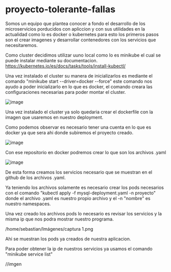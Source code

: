 # proyecto-tolerante-fallas

Somos un equipo que plantea conocer a fondo el desarrollo de los microservicios porducidos con apliccion y con sus utilidades en la actualidad como lo es docker o kubernetes
para esto los primeros pasos son el crear imagenes y desarrollar contenedores con los servicios que necesitaremos.

Como cluster decidimos utilizar uuno local como lo es minikube el cual se puede instalar mediante su documentacion. https://kubernetes.io/es/docs/tasks/tools/install-kubectl/

Una vez instalado el cluster su manera de inicializarlos es mediante el comando "minikube start --driver=docker --force" este comando nos ayudo a poder inicializarlo en lo que es docker, el comando creara las configuraciones necesarias para poder montar el cluster.

![image](https://user-images.githubusercontent.com/81650365/145135834-f7543bad-d79e-488d-8103-149257167683.png)

Una vez instalado el cluster ya solo quedaria crear el dockerfile con la imagen que usaremos en nuestro deployment.

Como podemos observar es necesario tener una cuenta en lo que es docker ya que sera ahi donde subiremos el proyecto creado.

![image](https://user-images.githubusercontent.com/81650365/145136695-51f21328-99a0-4cd6-8425-5a5c8f094173.png)

Con ese repositorio en docker podremos crear lo que son los archivos .yaml

![image](https://user-images.githubusercontent.com/81650365/145137659-f774e48a-1b0a-4d9f-9f21-164fbf8ef99b.png)

De esta forma creamos los servicios necesario que se muestran en el github de los archivos .yaml.

Ya teniendo los archivos solamente es necesario crear los pods necesarios con el comando "kubectl apply -f mysql-deployment.yaml -n proyecto" donde el archivo .yaml es nuestro propio archivo y el -n "nombre" es nuestro namespaces.

Una vez creado los archivos pods lo necesario es revisar los servicios y la misma ip que nos podra mostrar nuestro programa.

/home/sebastian/Imágenes/captura 1.png

Ahi se muestran los pods ya creados de nuestra aplicacion.

Para poder obtener la ip de nuestros servicios ya usamos el comando "minikube service list"

//imgen



